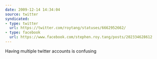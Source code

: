 ```yaml
---
date: 2009-12-14 14:34:04
source: twitter
syndicated:
- type: twitter
  url: https://twitter.com/roytang/statuses/6662952662/
- type: facebook
  url: https://www.facebook.com/stephen.roy.tang/posts/202334628612
---
```


Having multiple twitter accounts is confusing